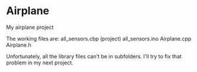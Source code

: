 # Airplane
My airplane project

The working files are: 	all_sensors.cbp (project)
			all_sensors.ino
			Airplane.cpp
			Airplane.h
			
Unfortunately, all the library files can't be in subfolders. I'll try to fix that problem in my next project.
